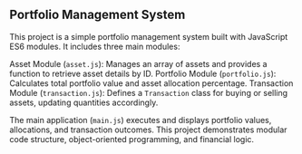## Portfolio Management System

This project is a simple portfolio management system built with JavaScript ES6 modules. It includes three main modules:

Asset Module (`asset.js`): Manages an array of assets and provides a function to retrieve asset details by ID.
Portfolio Module (`portfolio.js`): Calculates total portfolio value and asset allocation percentage.
Transaction Module (`transaction.js`): Defines a `Transaction` class for buying or selling assets, updating quantities accordingly.

The main application (`main.js`) executes and displays portfolio values, allocations, and transaction outcomes. This project demonstrates modular code structure, object-oriented programming, and financial logic. 

